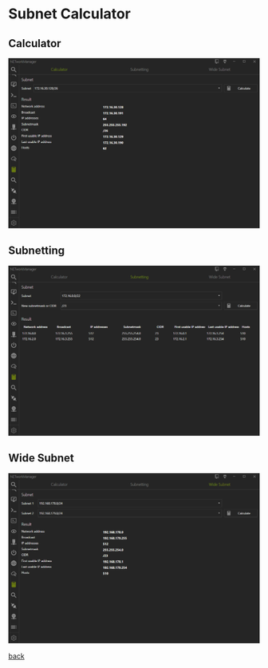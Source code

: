 # Subnet Calculator

## Calculator

![SubnetCalculator_Calculator](../../_images/SubnetCalculator_Calculator.png)

## Subnetting

![SubnetCalculator_Subnetting](../../_images/SubnetCalculator_Subnetting.png)

## Wide Subnet

![SubnetCalculator_WideSubnet](../../_images/SubnetCalculator_WideSubnet.png)


[back](../README.md)